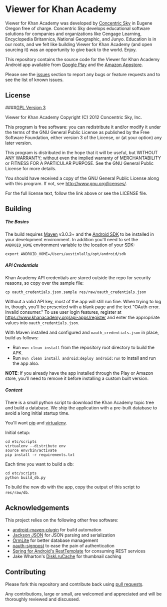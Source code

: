 # Viewer for Khan Academy

Viewer for Khan Academy was developed by [Concentric Sky](http://www.concentricsky.com) in Eugene Oregon free of charge. Concentric Sky develops educational software solutions for companies and organizations like Cengage Learning, Encyclopedia Britannica, National Geographic, and Junyo. Education is in our roots, and we felt like building Viewer for Khan Academy (and open sourcing it) was an opportunity to give back to the world. Enjoy.

This repository contains the source code for the Viewer for Khan Academy Android app available from [Google Play](https://play.google.com/store/apps/details?id=com.concentricsky.android.khan) and the [Amazon Appstore](http://www.amazon.com/Viewer-Academy-Kindle-Tablet-Edition/dp/B00ARP009Y/).

Please see the [issues](https://github.com/concentricsky/android-viewer-for-khan-academy/issues) section
to report any bugs or feature requests and to see the list of known issues.

## License

####[GPL Version 3](http://www.gnu.org/licenses/gpl-3.0.html)

Viewer for Khan Academy
Copyright (C) 2012 Concentric Sky, Inc.

This program is free software: you can redistribute it and/or modify
it under the terms of the GNU General Public License as published by
the Free Software Foundation, either version 3 of the License, or
(at your option) any later version.

This program is distributed in the hope that it will be useful,
but WITHOUT ANY WARRANTY; without even the implied warranty of
MERCHANTABILITY or FITNESS FOR A PARTICULAR PURPOSE.  See the
GNU General Public License for more details.

You should have received a copy of the GNU General Public License
along with this program.  If not, see <http://www.gnu.org/licenses/>.

For the full license text, follow the link above or see the LICENSE file.

## Building

##### The Basics

The build requires [Maven](http://maven.apache.org/download.html)
v3.0.3+ and the [Android SDK](http://developer.android.com/sdk/index.html)
to be installed in your development environment. In addition you'll need to set
the `ANDROID_HOME` environment variable to the location of your SDK:

    export ANDROID_HOME=/Users/austinlally/opt/android/sdk
    
##### API Credentials
    
Khan Academy API credentials are stored outside the repo for security reasons, so copy over the sample file:

    cp oauth_credentials.json.sample res/raw/oauth_credentials.json

Without a valid API key, most of the app will still run fine. When trying to log in,
though, you'll be presented with a blank page and the text "OAuth error. Invalid consumer."
To use user login features, register at https://www.khanacademy.org/api-apps/register and
enter the appropriate values into `oauth_credentials.json`.

With Maven installed and configured and `oauth_credentials.json` in place, build as follows:

* Run `mvn clean install` from the repository root directory to build the APK.
* Run `mvn clean install android:deploy android:run` to install and run the app also.

**NOTE**: If you already have the app installed through the Play or Amazon store, you'll need to remove it before installing a custom built version.

##### Content

There is a small python script to download the Khan Academy topic tree and build a database. We ship the application with a pre-built database to avoid a long initial startup time.

You'll want [pip](https://pypi.python.org/pypi/pip) and [virtualenv](https://pypi.python.org/pypi/virtualenv).

Initial setup:

    cd etc/scripts
    virtualenv --distribute env
    source env/bin/activate
    pip install -r requirements.txt

Each time you want to build a db:

	cd etc/scripts
    python build_db.py
    
To build the new db with the app, copy the output of this script to `res/raw/db`.

## Acknowledgements

This project relies on the following other free software:

* [android-maven-plugin](https://github.com/jayway/maven-android-plugin) for build automation
* [Jackson JSON](http://wiki.fasterxml.com/JacksonHome) for JSON parsing and serialization
* [OrmLite](http://ormlite.com/) for better database management
* [oauth-signpost](https://code.google.com/p/oauth-signpost/) to ease the pain of authentication
* [Spring for Android's RestTemplate](http://www.springsource.org/spring-android) for consuming REST services
* Jake Wharton's [DiskLruCache](https://github.com/JakeWharton/DiskLruCache) for thumbnail caching

## Contributing

Please fork this repository and contribute back using
[pull requests](https://github.com/concentricsky/android-viewer-for-khan-academy/pulls).

Any contributions, large or small, are welcomed and appreciated and will be thoroughly reviewed and discussed.
